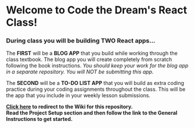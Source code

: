# Welcome to Code the Dream's React Class!  

### During class you will be building **TWO** React apps...

The **FIRST** will be a **BLOG APP** that you build while working through the class textbook.
The blog app you will create completely from scratch following the book instructions.  _You should keep your work for the blog app in a separate repository. You will NOT be submitting this app._  

The **SECOND** will be a **TO-DO LIST APP** that you will build as extra coding practice during your coding assignments throughout the class. This will be the app that you include in your weekly lesson submissions.  

**[Click here](https://github.com/Code-the-Dream-School/react/wiki) to redirect to the Wiki for this repository.  
Read the Project Setup section and then follow the link to the General Instructions to get started.**
